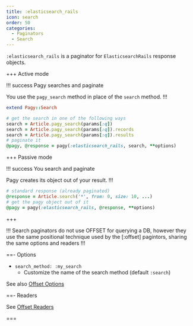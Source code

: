 ```yaml
---
title: :elasticsearch_rails
icon: search
order: 50
categories:
  - Paginators
  - Search
---
```


`:elasticsearch_rails` is a paginator for `ElasticsearchRails` response objects. 

+++ Active mode

!!! success Pagy searches and paginate

You use the `pagy_search` method in place of the `search` method.
!!!

```ruby Model
extend Pagy::Search
```

```ruby Controller
# get the search in one of the following ways
search = Article.pagy_search(params[:q])
search = Article.pagy_search(params[:q]).records
search = Article.pagy_search(params[:q]).results
# paginate it
@pagy, @response = pagy(:elasticsearch_rails, search, **options)
```

+++ Passive mode

!!! success You search and paginate

Pagy creates its object out of your result.
!!!

```ruby Controller
# standard response (already paginated)
@response = Article.search('*', from: 0, size: 10, ...)
# get the pagy object out of it
@pagy = pagy(:elasticsearch_rails, @response, **options)
```

+++

!!!
Search paginators do not use OFFSET for querying a DB, however they use the same positional technique used by the [:offset] pagintors, sharing the same options and readers
!!!

==- Options

- `search_method: :my_search`
  - Customize the name of the search method (default `:search`)

See also [Offset Options](offset.md#options)

==- Readers

See [Offset Readers](offset.md#readers)


===
